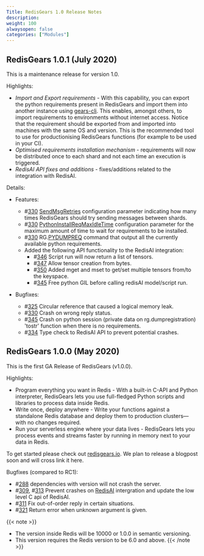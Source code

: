 ```yaml
---
Title: RedisGears 1.0 Release Notes
description:
weight: 100
alwaysopen: false
categories: ["Modules"]
---
```

## RedisGears 1.0.1 (July 2020)

This is a maintenance release for version 1.0.

Highlights:

- *Import and Export requirements* - With this capability, you can export the python requirements present in RedisGears and import them into another instance using [gears-cli](https://github.com/RedisGears/gears-cli). This enables, amongst others, to import requirements to environments without internet access. Notice that the requirement should be exported from and imported into machines with the same OS and version. This is the recommended tool to use for productionising RedisGears functions (for example to be used in your CI).
- *Optimised requirements installation mechanism* - requirements will now be distributed once to each shard and not each time an execution is triggered.
- *RedisAI API fixes and additions* - fixes/additions related to the integration with RedisAI.

Details:

- Features:
    - #[330](https://github.com/RedisGears/RedisGears/pull/330) [SendMsgRetries](https://oss.redislabs.com/redisgears/configuration.html#sendmsgretries) configuration parameter indicating how many times RedisGears should try sending messages between shards.
    - #[330](https://github.com/RedisGears/RedisGears/pull/330) [PythonInstallReqMaxIdleTime](https://oss.redislabs.com/redisgears/configuration.html#pythoninstallreqmaxidletime) configuration parameter for the maximum amount of time to wait for requirements to be installed.
    - #[330](https://github.com/RedisGears/RedisGears/pull/330) RG.[PYDUMPREQ](https://oss.redislabs.com/redisgears/commands.html#rgpydumpreqs) command that output all the currently available python requirements.
    - Added the following API functionality to the RedisAI integration:
        - #[346](https://github.com/RedisGears/RedisGears/pull/346) Script run will now return a list of tensors.
        - #[347](https://github.com/RedisGears/RedisGears/pull/347) Allow tensor creation from bytes.
        - #[350](https://github.com/RedisGears/RedisGears/pull/350) Added mget and mset to get/set multiple tensors from/to the keyspace.
        - #[345](https://github.com/RedisGears/RedisGears/pull/345) Free python GIL before calling redisAI model/script run.

- Bugfixes:
    - #[325](https://github.com/RedisGears/RedisGears/pull/325) Circular reference that caused a logical memory leak.
    - #[330](https://github.com/RedisGears/RedisGears/pull/330) Crash on wrong reply status.
    - #[345](https://github.com/RedisGears/RedisGears/pull/345) Crash on python session (private data on rg.dumpregistration) 'tostr' function when there is no requirements.
    - #[334](https://github.com/RedisGears/RedisGears/pull/334) Type check to RedisAI API to prevent potential crashes.

## RedisGears 1.0.0 (May 2020)

This is the first GA Release of RedisGears (v1.0.0).

Highlights:

- Program everything you want in Redis - With a built-in C-API and Python interpreter, RedisGears lets you use full-fledged Python scripts and libraries to process data inside Redis.
- Write once, deploy anywhere - Write your functions against a standalone Redis database and deploy them to production clusters—with no changes required.
- Run your serverless engine where your data lives - RedisGears lets you process events and streams faster by running in memory next to your data in Redis.

To get started please check out [redisgears.io](https://oss.redislabs.com/redisgears/). We plan to release a blogpost soon and will cross link it here.

Bugfixes (compared to RC1):

- #[288](https://github.com/RedisGears/RedisGears/issues/288) dependencies with version will not crash the server.
- #[309](https://github.com/RedisGears/RedisGears/issues/309), #[313](https://github.com/RedisGears/RedisGears/issues/313) Prevent crashes on [RedisAI](https://oss.redislabs.com/redisai/) intergration and update the low level C api of RedisAI.
- #[311](https://github.com/RedisGears/RedisGears/issues/311) Fix out-of-order reply in certain situations.
- #[321](https://github.com/RedisGears/RedisGears/issues/321) Return error when unknown argument is given.

{{< note >}}
- The version inside Redis will be 10000 or 1.0.0 in semantic versioning.
- This version requires the Redis version to be 6.0 and above.
{{< /note >}}
